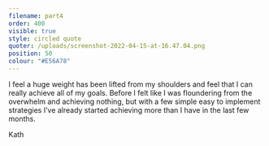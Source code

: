 ```yaml
---
filename: part4
order: 400
visible: true
style: circled quote
quoter: /uploads/screenshot-2022-04-15-at-16.47.04.png
position: 50
colour: "#E56A78"
---
```

I feel a huge weight has been lifted from my shoulders and feel that I can really achieve all of my goals. Before I felt like I was floundering from the overwhelm and achieving nothing, but with a few simple easy to implement strategies I’ve already started achieving more than I have in the last few months.


Kath